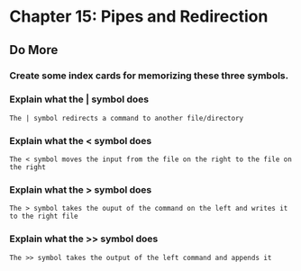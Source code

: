 
# Chapter 15: Pipes and Redirection

## Do More

### Create some index cards for memorizing these three symbols.

### Explain what the | symbol does

    The | symbol redirects a command to another file/directory
        
### Explain what the < symbol does

    The < symbol moves the input from the file on the right to the file on the right
        
### Explain what the > symbol does

    The > symbol takes the ouput of the command on the left and writes it to the right file
        
### Explain what the >> symbol does

    The >> symbol takes the output of the left command and appends it

